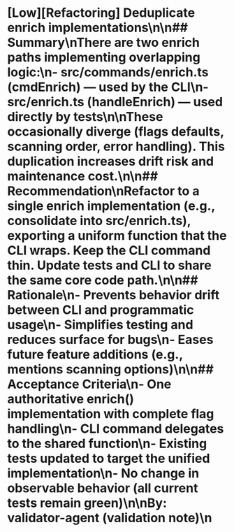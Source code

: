 # [Low][Refactoring] Deduplicate enrich implementations\n\n## Summary\nThere are two enrich paths implementing overlapping logic:\n- src/commands/enrich.ts (cmdEnrich) — used by the CLI\n- src/enrich.ts (handleEnrich) — used directly by tests\n\nThese occasionally diverge (flags defaults, scanning order, error handling). This duplication increases drift risk and maintenance cost.\n\n## Recommendation\nRefactor to a single enrich implementation (e.g., consolidate into src/enrich.ts), exporting a uniform function that the CLI wraps. Keep the CLI command thin. Update tests and CLI to share the same core code path.\n\n## Rationale\n- Prevents behavior drift between CLI and programmatic usage\n- Simplifies testing and reduces surface for bugs\n- Eases future feature additions (e.g., mentions scanning options)\n\n## Acceptance Criteria\n- One authoritative enrich() implementation with complete flag handling\n- CLI command delegates to the shared function\n- Existing tests updated to target the unified implementation\n- No change in observable behavior (all current tests remain green)\n\nBy: validator-agent (validation note)\n
